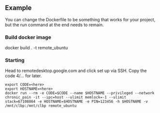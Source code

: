 ## Example

You can change the Dockerfile to be something that works for your project, but the run command at the end needs to remain.

### Build docker image

docker build . -t remote_ubuntu

### Starting

Head to remotedesktop.google.com and click set up via SSH. Copy the code 4/... for later.

```
export CODE=<here>
export HOSTNAME=<here>
docker run --rm -e CODE=$CODE --name $HOSTNAME --privileged --network chronic_pain -it --ipc=host --ulimit memlock=-1 --ulimit stack=67108864 -e HOSTNAME=$HOSTNAME -e PIN=123456 -h $HOSTNAME -v /mnt/clbp:/mnt/clbp remote_ubuntu
```
